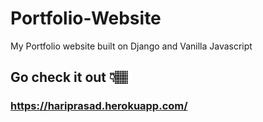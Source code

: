 # Portfolio-Website
My Portfolio website built on Django and Vanilla Javascript

## Go check it out 👇🏽
### https://hariprasad.herokuapp.com/
